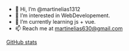 - 👋 Hi, I’m @martinelias1312
- 👀 I’m interested in WebDevelopement.
- 🌱 I’m currently learning js + vue.
- 📫 Reach me at martinelias630@gmail.com 

[GitHub stats](https://github-readme-stats.vercel.app/api?username=martinelias1312)
